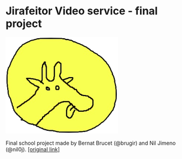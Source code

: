 # Jirafeitor Video service - final project

![giraffe](documentation/giraffe.png)

Final school project made by Bernat Brucet (@brugir) and Nil Jimeno (@nil0j). [\[original link\]](https://github.com/nil0j/jirafeitor)

